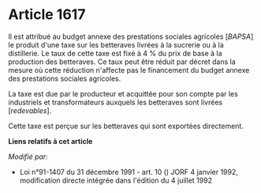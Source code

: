 # Article 1617

Il est attribué au budget annexe des prestations sociales agricoles [*BAPSA*] le produit d'une taxe sur les betteraves
livrées à la sucrerie ou à la distillerie. Le taux de cette taxe est fixé à 4 % du prix de base à la production des
betteraves. Ce taux peut être réduit par décret dans la mesure où cette réduction n'affecte pas le financement du budget
annexe des prestations sociales agricoles.

La taxe est due par le producteur et acquittée pour son compte par les industriels et transformateurs auxquels les betteraves
sont livrées [*redevables*].

Cette taxe est perçue sur les betteraves qui sont exportées directement.

**Liens relatifs à cet article**

_Modifié par_:

  - Loi n°91-1407 du 31 décembre 1991 - art. 10 () JORF 4 janvier 1992, modification directe intégrée dans l'édition du 4 juillet 1992
